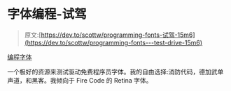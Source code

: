 # 字体编程-试驾

> 原文:[https://dev.to/scottw/programming-fonts-试驾-15m6](https://dev.to/scottw/programming-fonts---test-drive-15m6)

[编程字体](https://app.programmingfonts.org/)

一个极好的资源来测试驱动免费程序员字体。我的自由选择:消防代码，德加武单声道，和黑客。我倾向于 Fire Code 的 Retina 字体。